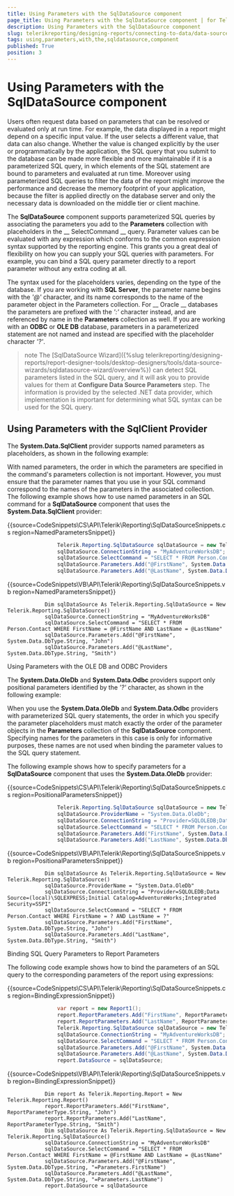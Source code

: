 ```yaml
---
title: Using Parameters with the SqlDataSource component
page_title: Using Parameters with the SqlDataSource component | for Telerik Reporting Documentation
description: Using Parameters with the SqlDataSource component
slug: telerikreporting/designing-reports/connecting-to-data/data-source-components/sqldatasource-component/using-parameters-with-the-sqldatasource-component
tags: using,parameters,with,the,sqldatasource,component
published: True
position: 3
---
```


# Using Parameters with the SqlDataSource component



Users often request data based on parameters that can be resolved or evaluated only at run time. For example, the
        data displayed in a report might depend on a specific input value. If the user selects a different value, that data
        can also change. Whether the value is changed explicitly by the user or programmatically by the application, the
        SQL query that you submit to the database can be made more flexible and more maintainable if it is a parameterized
        SQL query, in which elements of the SQL statement are bound to parameters and evaluated at run time. Moreover using
        parameterized SQL queries to filter the data of the report might improve the performance and decrease the memory
        footprint of your application, because the filter is applied directly on the database server and only the necessary
        data is downloaded on the middle tier or client machine.
      

The __SqlDataSource__ component supports parameterized SQL queries by associating the parameters
        you add to the __Parameters__ collection with placeholders in the __
          SelectCommand
        __ query. Parameter values can be evaluated with any expression which conforms to the common expression
        syntax supported by the reporting engine. This grants you a great deal of flexibility on how you can supply your
        SQL queries with parameters. For example, you can bind a SQL query parameter directly to a report parameter without
        any extra coding at all.
      

The syntax used for the placeholders varies, depending on the type of the database. If you are working with
        __SQL Server__, the parameter name begins with the *'@'* character,
        and its name corresponds to the name of the parameter object in the Parameters collection. For __
          Oracle
        __ databases the parameters are prefixed with the *':'* character instead,
        and are referenced by name in the __Parameters__ collection as well. If you are working with
        an __ODBC__ or __OLE DB__ database, parameters in a parameterized statement
        are not named and instead are specified with the placeholder character *'?'*.
      

>note The [SqlDataSource Wizard]({%slug telerikreporting/designing-reports/report-designer-tools/desktop-designers/tools/data-source-wizards/sqldatasource-wizard/overview%}) can detect SQL parameters listed          in the SQL query, and it will ask you to provide values for them at  __Configure Data Source Parameters__  step.          The information is provided by the selected .NET data provider,          which implementation is important for determining what SQL syntax can be used for the SQL query.        


## Using Parameters with the SqlClient Provider

The __System.Data.SqlClient__ provider supports named parameters as placeholders,
                as shown in the following example:
              





With named parameters, the order in which the parameters are specified in the command's parameters
                collection is not important. However, you must ensure that the parameter names that you use in your SQL
                command correspond to the names of the parameters in the associated collection. The following example
                shows how to use named parameters in an SQL command for a __SqlDataSource__
                component that uses the __System.Data.SqlClient__ provider:
              



{{source=CodeSnippets\CS\API\Telerik\Reporting\SqlDataSourceSnippets.cs region=NamedParametersSnippet}}
````C#
	            Telerik.Reporting.SqlDataSource sqlDataSource = new Telerik.Reporting.SqlDataSource();
	            sqlDataSource.ConnectionString = "MyAdventureWorksDB";
	            sqlDataSource.SelectCommand = "SELECT * FROM Person.Contact WHERE FirstName = @FirstName AND LastName = @LastName";
	            sqlDataSource.Parameters.Add("@FirstName", System.Data.DbType.String, "John");
	            sqlDataSource.Parameters.Add("@LastName", System.Data.DbType.String, "Smith");
````



{{source=CodeSnippets\VB\API\Telerik\Reporting\SqlDataSourceSnippets.vb region=NamedParametersSnippet}}
````VB
	        Dim sqlDataSource As Telerik.Reporting.SqlDataSource = New Telerik.Reporting.SqlDataSource()
	        sqlDataSource.ConnectionString = "MyAdventureWorksDB"
	        sqlDataSource.SelectCommand = "SELECT * FROM Person.Contact WHERE FirstName = @FirstName AND LastName = @LastName"
	        sqlDataSource.Parameters.Add("@FirstName", System.Data.DbType.String, "John")
	        sqlDataSource.Parameters.Add("@LastName", System.Data.DbType.String, "Smith")
````

Using Parameters with the OLE DB and ODBC Providers

The __System.Data.OleDb__ and __System.Data.Odbc__ providers
                support only positional parameters identified by the *'?'* character, as
                shown in the following example:
              





When you use the __System.Data.OleDb__ and __System.Data.Odbc__
                providers with parameterized SQL query statements, the order in which you specify the parameter placeholders
                must match exactly the order of the parameter objects in the __Parameters__ collection
                of the __SqlDataSource__ component. Specifying names for the parameters in this case
                is only for informative purposes, these names are not used when binding the parameter values to the SQL
                query statement.
              

The following example shows how to specify parameters for a __SqlDataSource__ component
                that uses the __System.Data.OleDb__ provider:
              



{{source=CodeSnippets\CS\API\Telerik\Reporting\SqlDataSourceSnippets.cs region=PositionalParametersSnippet}}
````C#
	            Telerik.Reporting.SqlDataSource sqlDataSource = new Telerik.Reporting.SqlDataSource();
	            sqlDataSource.ProviderName = "System.Data.OleDb";
	            sqlDataSource.ConnectionString = "Provider=SQLOLEDB;Data Source=(local)\\SQLEXPRESS;Initial Catalog=AdventureWorks;Integrated Security=SSPI";
	            sqlDataSource.SelectCommand = "SELECT * FROM Person.Contact WHERE FirstName = ? AND LastName = ?";
	            sqlDataSource.Parameters.Add("FirstName", System.Data.DbType.String, "John");
	            sqlDataSource.Parameters.Add("LastName", System.Data.DbType.String, "Smith");
````



{{source=CodeSnippets\VB\API\Telerik\Reporting\SqlDataSourceSnippets.vb region=PositionalParametersSnippet}}
````VB
	        Dim sqlDataSource As Telerik.Reporting.SqlDataSource = New Telerik.Reporting.SqlDataSource()
	        sqlDataSource.ProviderName = "System.Data.OleDb"
	        sqlDataSource.ConnectionString = "Provider=SQLOLEDB;Data Source=(local)\SQLEXPRESS;Initial Catalog=AdventureWorks;Integrated Security=SSPI"
	        sqlDataSource.SelectCommand = "SELECT * FROM Person.Contact WHERE FirstName = ? AND LastName = ?"
	        sqlDataSource.Parameters.Add("FirstName", System.Data.DbType.String, "John")
	        sqlDataSource.Parameters.Add("LastName", System.Data.DbType.String, "Smith")
````

Binding SQL Query Parameters to Report Parameters

The following code example shows how to bind the parameters of an SQL query to the corresponding
                parameters of the report using expressions:
              



{{source=CodeSnippets\CS\API\Telerik\Reporting\SqlDataSourceSnippets.cs region=BindingExpressionSnippet}}
````C#
	            var report = new Report1();
	            report.ReportParameters.Add("FirstName", ReportParameterType.String, "John");
	            report.ReportParameters.Add("LastName", ReportParameterType.String, "Smith");
	            Telerik.Reporting.SqlDataSource sqlDataSource = new Telerik.Reporting.SqlDataSource();
	            sqlDataSource.ConnectionString = "MyAdventureWorksDB";
	            sqlDataSource.SelectCommand = "SELECT * FROM Person.Contact WHERE FirstName = @FirstName AND LastName = @LastName";
	            sqlDataSource.Parameters.Add("@FirstName", System.Data.DbType.String, "=Parameters.FirstName");
	            sqlDataSource.Parameters.Add("@LastName", System.Data.DbType.String, "=Parameters.LastName");
	            report.DataSource = sqlDataSource;
````



{{source=CodeSnippets\VB\API\Telerik\Reporting\SqlDataSourceSnippets.vb region=BindingExpressionSnippet}}
````VB
	        Dim report As Telerik.Reporting.Report = New Telerik.Reporting.Report()
	        report.ReportParameters.Add("FirstName", ReportParameterType.String, "John")
	        report.ReportParameters.Add("LastName", ReportParameterType.String, "Smith")
	        Dim sqlDataSource As Telerik.Reporting.SqlDataSource = New Telerik.Reporting.SqlDataSource()
	        sqlDataSource.ConnectionString = "MyAdventureWorksDB"
	        sqlDataSource.SelectCommand = "SELECT * FROM Person.Contact WHERE FirstName = @FirstName AND LastName = @LastName"
	        sqlDataSource.Parameters.Add("@FirstName", System.Data.DbType.String, "=Parameters.FirstName")
	        sqlDataSource.Parameters.Add("@LastName", System.Data.DbType.String, "=Parameters.LastName")
	        report.DataSource = sqlDataSource
````


